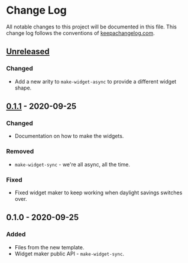 # Change Log
All notable changes to this project will be documented in this file. This change log follows the conventions of [keepachangelog.com](http://keepachangelog.com/).

## [Unreleased]
### Changed
- Add a new arity to `make-widget-async` to provide a different widget shape.

## [0.1.1] - 2020-09-25
### Changed
- Documentation on how to make the widgets.

### Removed
- `make-widget-sync` - we're all async, all the time.

### Fixed
- Fixed widget maker to keep working when daylight savings switches over.

## 0.1.0 - 2020-09-25
### Added
- Files from the new template.
- Widget maker public API - `make-widget-sync`.

[Unreleased]: https://github.com/your-name/serialisp/compare/0.1.1...HEAD
[0.1.1]: https://github.com/your-name/serialisp/compare/0.1.0...0.1.1
